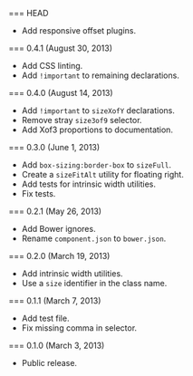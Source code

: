 === HEAD

* Add responsive offset plugins.

=== 0.4.1 (August 30, 2013)

* Add CSS linting.
* Add `!important` to remaining declarations.

=== 0.4.0 (August 14, 2013)

* Add `!important` to `sizeXofY` declarations.
* Remove stray `size3of9` selector.
* Add Xof3 proportions to documentation.

=== 0.3.0 (June 1, 2013)

* Add `box-sizing:border-box` to `sizeFull`.
* Create a `sizeFitAlt` utility for floating right.
* Add tests for intrinsic width utilities.
* Fix tests.

=== 0.2.1 (May 26, 2013)

* Add Bower ignores.
* Rename `component.json` to `bower.json`.

=== 0.2.0 (March 19, 2013)

* Add intrinsic width utilities.
* Use a `size` identifier in the class name.

=== 0.1.1 (March 7, 2013)

* Add test file.
* Fix missing comma in selector.

=== 0.1.0 (March 3, 2013)

* Public release.

